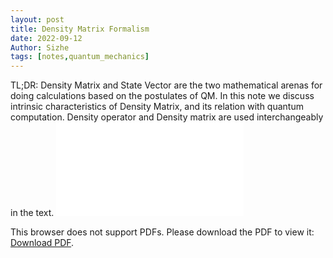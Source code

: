 ```yaml
---
layout: post
title: Density Matrix Formalism
date: 2022-09-12
Author: Sizhe
tags: [notes,quantum_mechanics]
---
```

TL;DR: Density Matrix and State Vector are the two mathematical arenas for doing calculations based on the postulates of QM. In this note we discuss intrinsic characteristics of Density Matrix, and its relation with quantum computation. Density operator and Density matrix are used interchangeably in the text.
<object data="{{ site.url }}/images/DMF.pdf" type="application/pdf" width="700px" height="900px">
    <embed src="{{ site.url }}/images/DMF.pdf">
        <p>This browser does not support PDFs. Please download the PDF to view it: <a href="{{ site.url }}/images/DMF.pdf">Download PDF</a>.</p>
    </embed>
</object>
